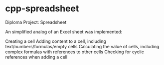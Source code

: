 # cpp-spreadsheet
Diploma Project: Spreadsheet

An simplified analog of an Excel sheet was implemented:

Creating a cell
Adding content to a cell, including text/numbers/formulas/empty cells
Calculating the value of cells, including complex formulas with references to other cells
Checking for cyclic references when adding a cell
